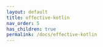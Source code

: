 ```yaml
---
layout: default
title: effective-kotlin
nav_order: 5
has_children: true
permalink: /docs/effective-kotlin
---
```


